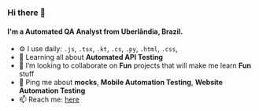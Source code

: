 ### Hi there 👋

#### I'm a Automated QA Analyst from Uberlândia, Brazil.

- ⚙️ I use daily: `.js`, `.tsx`, `.kt`, `.cs`, `.py`, `.html`, `.css`,
- 🌱 Learning all about **Automated API Testing**
- 👯 I’m looking to collaborate on **Fun** projects that will make me learn **Fun** stuff
- 💬 Ping me about **mocks**, **Mobile Automation Testing**, **Website Automation Testing**
- 📫 Reach me: [here](mailto:araujoleticiafb@gmail.com)
